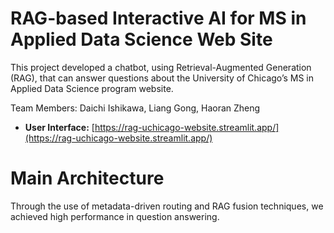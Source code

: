 # RAG-based Interactive AI for MS in Applied Data Science Web Site

This project developed a chatbot, using Retrieval-Augmented Generation (RAG), that can answer questions about the University of Chicago’s MS in Applied Data Science program website.

Team Members: Daichi Ishikawa, Liang Gong, Haoran Zheng

- **User Interface:** [https://rag-uchicago-website.streamlit.app/](https://rag-uchicago-website.streamlit.app/)



# Main Architecture

Through the use of metadata-driven routing and RAG fusion techniques, we achieved high performance in question answering.

